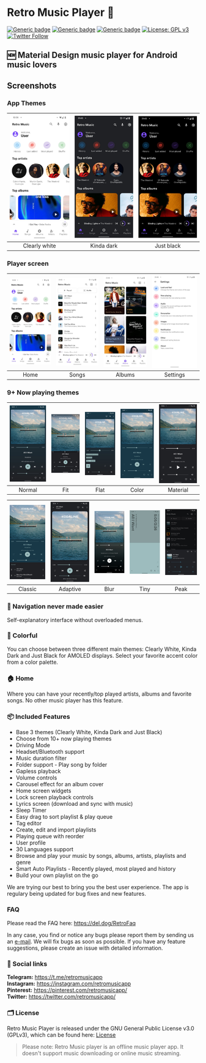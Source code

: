 # Retro Music Player 🎵

[![Generic badge](https://img.shields.io/badge/Platform-Android-green.svg)](https://github.com/h4h13/RetroMusicPlayer)
[![Generic badge](https://img.shields.io/badge/minSdkVersion-21-green.svg)](https://github.com/h4h13/RetroMusicPlayer)
[![Generic badge](https://img.shields.io/badge/Download-Google_Play-green.svg)](https://play.google.com/store/apps/details?id=code.name.monkey.retromusic&hl=en_IN)
[![License: GPL v3](https://img.shields.io/badge/License-GPL%20v3-blue.svg)](https://github.com/h4h13/RetroMusicPlayer/blob/master/LICENSE.txt)
[![Twitter Follow](https://img.shields.io/twitter/follow/retromusicapp?style=social)](https://twitter.com/retromusicapp)
## 🆕 Material Design music player for Android music lovers 

## Screenshots
### App Themes
| <img src="screenshots/home.jpeg" width="200"/> | <img src="screenshots/home_dark.jpeg" width="200"/> | <img src="screenshots/home_black.jpeg" width="200"/> |
|:---:|:---:|:---:|
|Clearly white| Kinda dark | Just black|

### Player screen
| <img src="screenshots/home.jpeg" width="200"/>| <img src="screenshots/list.jpeg" width="200"/>| <img src="screenshots/albums.jpeg" width="200"/>| <img src="screenshots/settings.jpeg" width="200"/>|
|:---:|:---:|:---:|:---:|
| Home | Songs | Albums | Settings |

### 9+ Now playing themes
 
| <img src="screenshots/np_normal.jpeg" width="200"/>	|<img src="screenshots/np_fit.jpeg" width="200"/>|   <img src="screenshots/np_flat.jpeg" width="200"/>  	|    <img src="screenshots/np_color.jpeg" width="200"/> 	|     <img src="screenshots/np_material.jpeg" width="200"/>	|
|:-----:	|:-----:	|:-----:	|:-----:	|:-----:	|
| Normal 	| Fit 	| Flat 	| Color 	| Material 	|

| <img src="screenshots/no_classic.jpeg" width="200"/>	|<img src="screenshots/np_adaptive.jpeg" width="200"/>|   <img src="screenshots/np_blur.jpeg" width="200"/>  	|    <img src="screenshots/np_tiny.jpeg" width="200"/> 	|     <img src="screenshots/np_peak.jpeg" width="200"/>	|
|:-----:	|:-----:	|:-----:	|:-----:	|:-----:	|
| Classic 	| Adaptive 	| Blur 	| Tiny 	| Peak 	|

### 🧭 Navigation never made easier 
Self-explanatory interface without overloaded menus.

### 🎨 Colorful
You can choose between three different main themes: Clearly White, Kinda
Dark and Just Black for AMOLED displays. Select your favorite accent
color from a color palette.

### 🏠 Home
Where you can have your recently/top played artists, albums and
favorite songs. No other music player has this feature.

### 📦 Included Features
-  Base 3 themes (Clearly White, Kinda Dark and Just Black)
-  Choose from 10+ now playing themes
-  Driving Mode
-  Headset/Bluetooth support
-  Music duration filter
-  Folder support - Play song by folder
-  Gapless playback
-  Volume controls
-  Carousel effect for an album cover
-  Home screen widgets
-  Lock screen playback controls
-  Lyrics screen (download and sync with music)
-  Sleep Timer
-  Easy drag to sort playlist & play queue
-  Tag editor
-  Create, edit and import playlists
-  Playing queue with reorder
-  User profile
-  30 Languages support
-  Browse and play your music by songs, albums, artists, playlists and
  genre
-  Smart Auto Playlists - Recently played, most played and history
-  Build your own playlist on the go


We are trying our best to bring you the best user experience. The app is regulary being updated for bug fixes and new features.

### FAQ
Please read the FAQ here: https://del.dog/RetroFaq

In any case, you find or notice any bugs please report them by
sending us an [e-mail](mailto:retromusicapp@gmail.com). We will fix bugs as soon as
possible.
If you have any feature suggestions, please create an issue with detailed information.

### 🔗 Social links
**Telegram:** https://t.me/retromusicapp  
**Instagram:** https://instagram.com/retromusicapp  
**Pinterest:** https://pinterest.com/retromusicapp/  
**Twitter:** https://twitter.com/retromusicapp/

### 🗂️ License

Retro Music Player is released under the GNU General Public License v3.0
(GPLv3), which can be found here: [License](LICENSE.md)


>Please note: Retro Music player is an offline music player app. It
>doesn't support music downloading or online music streaming.
